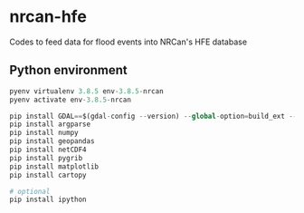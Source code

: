 # nrcan-hfe
Codes to feed data for flood events into NRCan's HFE database


## Python environment

```python
pyenv virtualenv 3.8.5 env-3.8.5-nrcan
pyenv activate env-3.8.5-nrcan

pip install GDAL==$(gdal-config --version) --global-option=build_ext --global-option="-I/usr/include/gdal"
pip install argparse
pip install numpy
pip install geopandas
pip install netCDF4
pip install pygrib
pip install matplotlib
pip install cartopy

# optional
pip install ipython
```

